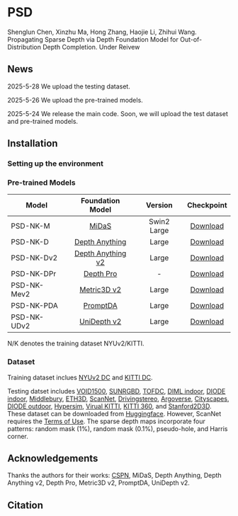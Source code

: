 # PSD
Shenglun Chen, Xinzhu Ma, Hong Zhang, Haojie Li, Zhihui Wang. Propagating Sparse Depth via Depth Foundation Model for Out-of-Distribution Depth Completion. Under Reivew

## News

2025-5-28 We upload the testing dataset.

2025-5-26 We upload the pre-trained models.

2025-5-24 We release the main code. Soon, we will upload the test dataset and pre-trained models.

## Installation

### Setting up the environment


### Pre-trained Models
| Model      | Foundation Model  | Version |  Checkpoint  |
| --------   | :-----:  | :----:  | :----: |  
| PSD-NK-M   | [MiDaS](https://github.com/isl-org/MiDaS)             | Swin2 Large | [Download](https://drive.google.com/file/d/1W9q85dDaxRsuKubHTSpOjXXEjOBErSCh/view?usp=drive_link) |
| PSD-NK-D   | [Depth Anything](https://github.com/LiheYoung/Depth-Anything)    | Large       | [Download](https://drive.google.com/file/d/1ynNWqq1POKF0g2JbvroMksPTKdBvP10F/view?usp=drive_link) |  
| PSD-NK-Dv2 | [Depth Anything v2](https://github.com/DepthAnything/Depth-Anything-V2) |  Large      | [Download](https://drive.google.com/file/d/1uzsuLMbldVl9DGNtGFfCs4fZI3umsLVV/view?usp=drive_link) |
| PSD-NK-DPr | [Depth Pro](https://github.com/apple/ml-depth-pro)         |  -          | [Download](https://drive.google.com/file/d/1BAoW_G5WZwsoTbNXnAbTlK3qkg2q_3_P/view?usp=drive_link) |
| PSD-NK-Mev2| [Metric3D v2](https://github.com/YvanYin/Metric3D)       |  Large      | [Download](https://drive.google.com/file/d/1ADCAuotj6g06R0Pp2tmP0xSKfBEk5rjy/view?usp=drive_link) |
| PSD-NK-PDA | [PromptDA](https://github.com/DepthAnything/PromptDA)          |  Large      | [Download](https://drive.google.com/file/d/1ozhjyLL_1Wy6kWaPHi136asskliHhxsE/view?usp=drive_link) |
| PSD-NK-UDv2| [UniDepth v2](https://github.com/lpiccinelli-eth/unidepth)       |  Large      | [Download](https://drive.google.com/file/d/1uypXb_fF6ERMnsS_k04kd-J7dJ81oC1l/view?usp=drive_link) |

N/K denotes the training dataset NYUv2/KITTI.

### Dataset

Training dataset inclues [NYUv2 DC](https://github.com/fangchangma/sparse-to-dense) and [KITTI DC](https://www.cvlibs.net/datasets/kitti/eval_depth.php?benchmark=depth_completion).

Testing datset includes [VOID1500](https://github.com/alexklwong/void-dataset), [SUNRGBD](https://rgbd.cs.princeton.edu/), [TOFDC](https://yanzq95.github.io/projectpage/TOFDC/index.html), [DIML indoor](https://dimlrgbd.github.io/), [DIODE indoor](https://diode-dataset.org/), [Middlebury](https://vision.middlebury.edu/stereo/data/), [ETH3D](https://www.eth3d.net/datasets), [ScanNet](http://www.scan-net.org/), [Drivingstereo](https://drivingstereo-dataset.github.io/), [Argoverse](https://www.argoverse.org/), [Cityscapes](https://www.cityscapes-dataset.com/), [DIODE outdoor](https://diode-dataset.org/), [Hypersim](https://github.com/apple/ml-hypersim), [Virual KITTI](https://europe.naverlabs.com/proxy-virtual-worlds-vkitti-2/), [KITTI 360](https://www.cvlibs.net/datasets/kitti-360/), and [Stanford2D3D](https://redivis.com/datasets/f304-a3vhsvcaf). These dataset can be downloaded from [Huggingface](https://huggingface.co/datasets/cslxx/PSD-val). However, ScanNet requires the [Terms of Use](http://www.scan-net.org/). The sparse depth maps incorporate four patterns: random mask (1%), random mask (0.1%), pseudo-hole, and Harris corner.

## Acknowledgements

Thanks the authors for their works: [CSPN](https://github.com/XinJCheng/CSPN), MiDaS, Depth Anything, Depth Anything v2, Depth Pro, Metric3D v2, PromptDA, UniDepth v2.

## Citation
